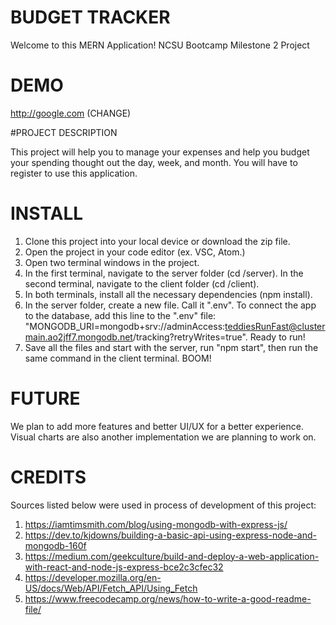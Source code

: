 # BUDGET TRACKER

Welcome to this MERN Application!
NCSU Bootcamp Milestone 2 Project

# DEMO
http://google.com (CHANGE)

#PROJECT DESCRIPTION

This project will help you to manage your expenses and help you budget your spending thought out the day, week, and month. You will have to register to use this application.

# INSTALL
1. Clone this project into your local device or download the zip file.
2. Open the project in your code editor (ex. VSC, Atom.)
3. Open two terminal windows in the project.
4. In the first terminal, navigate to the server folder (cd /server). In the second terminal, navigate to the client folder (cd /client).
5. In both terminals, install all the necessary dependencies (npm install).
6. In the server folder, create a new file. Call it ".env". To connect the app to the database, add this line to the ".env" file: "MONGODB_URI=mongodb+srv://adminAccess:teddiesRunFast@clustermain.ao2jff7.mongodb.net/tracking?retryWrites=true".
Ready to run!
7. Save all the files and start with the server, run "npm start", then run the same command in the client terminal. BOOM!

# FUTURE

We plan to add more features and better UI/UX for a better experience. Visual charts are also another implementation we are planning to work on.

# CREDITS
Sources listed below were used in process of development of this project:
1. https://iamtimsmith.com/blog/using-mongodb-with-express-js/
2. https://dev.to/kjdowns/building-a-basic-api-using-express-node-and-mongodb-160f
3. https://medium.com/geekculture/build-and-deploy-a-web-application-with-react-and-node-js-express-bce2c3cfec32
4. https://developer.mozilla.org/en-US/docs/Web/API/Fetch_API/Using_Fetch
5. https://www.freecodecamp.org/news/how-to-write-a-good-readme-file/
